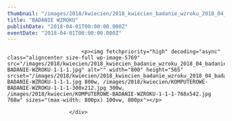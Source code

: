 ```yaml
---
thumbnail: "/images/2018/kwiecien/2018_kwiecien_badanie_wzroku_2018_04_badanie_wzroku_KOMPUTEROWE-BADANIE-WZROKU-1-1-1.jpg"
title: "BADANIE WZROKU"
publishDate: "2018-04-01T00:00:00.000Z"
eventDate: "2018-04-01T00:00:00.000Z"
---
```


<div class="entry-content">
							
							<p><img fetchpriority="high" decoding="async" class="aligncenter size-full wp-image-5769" src="/images/2018/kwiecien/2018_kwiecien_badanie_wzroku_2018_04_badanie_wzroku_KOMPUTEROWE-BADANIE-WZROKU-1-1-1.jpg" alt="" width="800" height="565" srcset="/images/2018/kwiecien/2018_kwiecien_badanie_wzroku_2018_04_badanie_wzroku_KOMPUTEROWE-BADANIE-WZROKU-1-1-1.jpg 800w, /images/2018/kwiecien/KOMPUTEROWE-BADANIE-WZROKU-1-1-1-300x212.jpg 300w, /images/2018/kwiecien/KOMPUTEROWE-BADANIE-WZROKU-1-1-1-768x542.jpg 768w" sizes="(max-width: 800px) 100vw, 800px"></p>
						
						</div>
